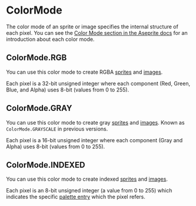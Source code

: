 # ColorMode

The color mode of an sprite or image specifies the internal structure
of each pixel. You can see the [Color Mode section in the Aseprite docs](https://www.aseprite.org/docs/color-mode/)
for an introduction about each color mode.

## ColorMode.RGB

You can use this color mode to create RGBA
[sprites](sprite.md#sprite) and [images](image.md#image).

Each pixel is a 32-bit unsigned integer where each component (Red,
Green, Blue, and Alpha) uses 8-bit (values from 0 to 255).

## ColorMode.GRAY

You can use this color mode to create gray
[sprites](sprite.md#sprite) and [images](image.md#image).
Known as `ColorMode.GRAYSCALE` in previous versions.

Each pixel is a 16-bit unsigned integer where each component (Gray and
Alpha) uses 8-bit (values from 0 to 255).

## ColorMode.INDEXED

You can use this color mode to create indexed
[sprites](sprite.md#sprite) and [images](image.md#image).

Each pixel is an 8-bit unsigned integer (a value from 0 to 255) which
indicates the specific [palette entry](palette.md#palettesetcolor) which
the pixel refers.
